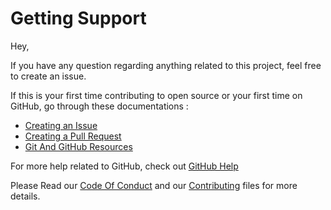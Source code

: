 # Getting Support

Hey,

If you have any question regarding anything related to this project, feel free to create an issue.

If this is your first time contributing to open source or your first time on GitHub, go through these documentations :

-   [Creating an Issue](https://help.github.com/en/github/managing-your-work-on-github/creating-an-issue)
-   [Creating a Pull Request](https://help.github.com/en/github/collaborating-with-issues-and-pull-requests/creating-a-pull-request)
-   [Git And GitHub Resources](https://docs.vijaybalaji.me/resources/git-and-github-resources)

For more help related to GitHub, check out [GitHub Help](https://help.github.com/en)

Please Read our [Code Of Conduct](https://github.com/SVijayB/JavaSpace/blob/master/.github/CODE_OF_CONDUCT.md) and our [Contributing](https://github.com/SVijayB/JavaSpace/blob/master/.github/CONTRIBUTING.md) files for more details.
